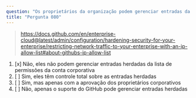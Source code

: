 ```yaml
---
question: "Os proprietários da organização podem gerenciar entradas da lista de permissões de IP herdadas da lista de permissões da conta corporativa?"
title: "Pergunta 080"
---
```


> https://docs.github.com/en/enterprise-cloud@latest/admin/configuration/hardening-security-for-your-enterprise/restricting-network-traffic-to-your-enterprise-with-an-ip-allow-list#about-githubs-ip-allow-list
1. [x] Não, eles não podem gerenciar entradas herdadas da lista de permissões da conta corporativa
1. [ ] Sim, eles têm controle total sobre as entradas herdadas
1. [ ] Sim, mas apenas com a aprovação dos proprietários corporativos
1. [ ] Não, apenas o suporte do GitHub pode gerenciar entradas herdadas
